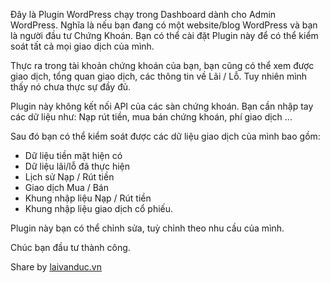 <!-- wp:paragraph -->
<p>Đây là Plugin WordPress chạy trong Dashboard dành cho Admin WordPress. Nghĩa là nếu bạn đang có một website/blog WordPress và bạn là người đầu tư Chứng Khoán. Bạn có thể cài đặt Plugin này để có thể kiểm soát tất cả mọi giao dịch của mình.</p>
<!-- /wp:paragraph -->

<!-- wp:paragraph -->
<p>Thực ra trong tài khoản chứng khoán của bạn, bạn cũng có thể xem được giao dịch, tổng quan giao dịch, các thông tin về Lãi / Lỗ. Tuy nhiên mình thấy nó chưa thực sự đầy đủ.</p>
<!-- /wp:paragraph -->

<!-- wp:paragraph -->
<p>Plugin này không kết nối API của các sàn chứng khoán. Bạn cần nhập tay các dữ liệu như: Nạp rút tiền, mua bán chứng khoán, phí giao dịch ... </p>
<!-- /wp:paragraph -->

<!-- wp:paragraph -->
<p>Sau đó bạn có thể kiểm soát được các dữ liệu giao dịch của mình bao gồm:</p>
<!-- /wp:paragraph -->

<!-- wp:list -->
<ul class="wp-block-list"><!-- wp:list-item -->
<li>Dữ liệu tiền mặt hiện có</li>
<!-- /wp:list-item -->

<!-- wp:list-item -->
<li>Dữ liệu lãi/lỗ đã thực hiện</li>
<!-- /wp:list-item -->

<!-- wp:list-item -->
<li>Lịch sử Nạp / Rút tiền</li>
<!-- /wp:list-item -->

<!-- wp:list-item -->
<li>Giao dịch Mua / Bán</li>
<!-- /wp:list-item -->

<!-- wp:list-item -->
<li>Khung nhập liệu Nạp / Rút tiền</li>
<!-- /wp:list-item -->

<!-- wp:list-item -->
<li>Khung nhập liệu giao dịch cổ phiếu.</li>
<!-- /wp:list-item --></ul>
<!-- /wp:list -->

<!-- wp:paragraph -->
<p>Plugin này bạn có thể chỉnh sửa, tuỳ chỉnh theo nhu cầu của mình. </p>
<!-- /wp:paragraph -->

<!-- wp:paragraph -->
<p>Chúc bạn đầu tư thành công.</p>
<!-- /wp:paragraph -->

<!-- wp:paragraph -->
<p>Share by <a href="https://laivanduc.vn/">laivanduc.vn</a></p>
<!-- /wp:paragraph -->
